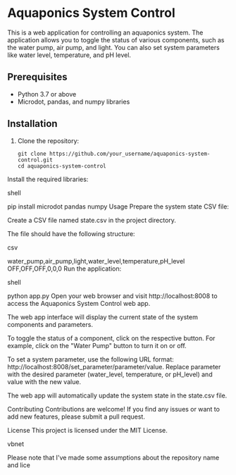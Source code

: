 # Aquaponics System Control

This is a web application for controlling an aquaponics system. The application allows you to toggle the status of various components, such as the water pump, air pump, and light. You can also set system parameters like water level, temperature, and pH level.

## Prerequisites

- Python 3.7 or above
- Microdot, pandas, and numpy libraries

## Installation

1. Clone the repository:

   ```shell
   git clone https://github.com/your_username/aquaponics-system-control.git
   cd aquaponics-system-control
Install the required libraries:

shell

pip install microdot pandas numpy
Usage
Prepare the system state CSV file:

Create a CSV file named state.csv in the project directory.

The file should have the following structure:

csv

water_pump,air_pump,light,water_level,temperature,pH_level
OFF,OFF,OFF,0,0,0
Run the application:

shell

python app.py
Open your web browser and visit http://localhost:8008 to access the Aquaponics System Control web app.

The web app interface will display the current state of the system components and parameters.

To toggle the status of a component, click on the respective button. For example, click on the "Water Pump" button to turn it on or off.

To set a system parameter, use the following URL format: http://localhost:8008/set_parameter/parameter/value. Replace parameter with the desired parameter (water_level, temperature, or pH_level) and value with the new value.

The web app will automatically update the system state in the state.csv file.

Contributing
Contributions are welcome! If you find any issues or want to add new features, please submit a pull request.

License
This project is licensed under the MIT License.

vbnet

Please note that I've made some assumptions about the repository name and lice
